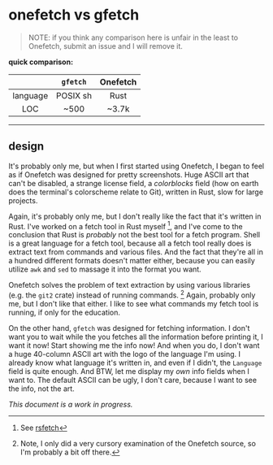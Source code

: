 # onefetch vs gfetch

> NOTE: if you think any comparison here is unfair in the least to Onefetch,
> submit an issue and I will remove it.

**quick comparison:**

|          | `gfetch` | Onefetch |
|:--------:|:--------:|:--------:|
| language | POSIX sh | Rust     |
| LOC      | ~500     | ~3.7k    |

---

## design

It's probably only me, but when I first started using Onefetch, I began to feel
as if Onefetch was designed for pretty screenshots. Huge ASCII art that can't be
disabled, a strange license field, a *colorblocks* field (how on earth does the
terminal's colorscheme relate to Git), written in Rust, slow for large projects.

Again, it's probably only me, but I don't really like the fact that it's written
in Rust. I've worked on a fetch tool in Rust myself [^1], and I've come to the
conclusion that Rust is *probably* not the best tool for a fetch program. Shell
is a great language for a fetch tool, because all a fetch tool really does is
extract text from commands and various files. And the fact that they're all in
a hundred different formats doesn't matter either, because you can easily
utilize `awk` and `sed` to massage it into the format you want.

Onefetch solves the problem of text extraction by using various libraries (e.g.
the `git2` crate) instead of running commands. [^2] Again, probably only me, but
I don't like that either. I like to see what commands my fetch tool is running,
if only for the education.

On the other hand, `gfetch` was designed for fetching information. I don't want
you to wait while the you fetches all the information before printing
it, I want it now! Start showing me the info now! And when you do, I don't want
a huge 40-column ASCII art with the logo of the language I'm using. I already
know what language it's written in, and even if I didn't, the `Language` field
is quite enough. And BTW, let me display my *own* info fields when I want to.
The default ASCII can be ugly, I don't care, because I want to see the info,
not the art.


*This document is a work in progress.*


[^1]: See [rsfetch](https://github.com/rsfetch/rsfetch)
[^2]: Note, I only did a very cursory examination of the Onefetch source, so
I'm probably a bit off there.
